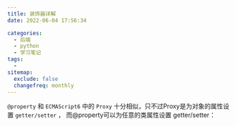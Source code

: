 ```yaml
---
title: 装饰器详解
date: 2022-06-04 17:56:34

categories:
  - 后端
  - python
  - 学习笔记
tags:
  - 
sitemap:
  exclude: false
  changefreq: monthly
---
```



`@property` 和 `ECMAScript6` 中的 `Proxy` 十分相似，只不过Proxy是为对象的属性设置 `getter/setter` ， 而@property可以为任意的类属性设置 getter/setter：

